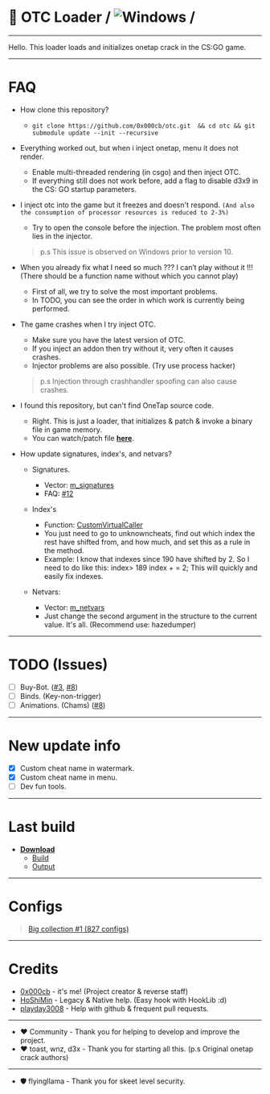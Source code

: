 # 🔮 OTC Loader  / ![Windows](https://github.com/0x000cb/otc/workflows/Windows/badge.svg?branch=master&event=push) /

----------------------------------------------------

Hello. This loader loads and initializes onetap crack in the CS:GO game.

-----------------------------------------------------

# FAQ
  * How clone this repository?
     * ``` git clone https://github.com/0x000cb/otc.git  && cd otc && git submodule update --init --recursive ```

  * Everything worked out, but when i inject onetap, menu it does not render.
     * Enable multi-threaded rendering (in csgo) and then inject OTC. 
     * If everything still does not work before, add a flag to disable d3x9 in the CS: GO startup parameters.

  * I inject otc into the game but it freezes and doesn't respond. ```(And also the consumption of processor resources is reduced to 2-3%)```
    * Try to open the console before the injection. The problem most often lies in the injector.
    > p.s This issue is observed on Windows prior to version 10.

  * When you already fix what I need so much ??? I can’t play without it !!! (There should be a function name without which you cannot play)
     * First of all, we try to solve the most important problems. 
     * In TODO, you can see the order in which work is currently being performed.

  * The game crashes when I try inject OTC.
     * Make sure you have the latest version of OTC. 
     * If you inject an addon then try without it, very often it causes crashes.
     * Injector problems are also possible. (Try use process hacker)
     > p.s Injection through crashhandler spoofing can also cause crashes.

  * I found this repository, but can't find OneTap source code.
    * Right. This is just a loader, that initializes & patch & invoke a binary file in game memory. 
    * You can watch/patch file [**here**](https://github.com/0x000cb/otc/blob/master/OTC/cpp/segment/Segment.cpp).

  * How update signatures, index's, and netvars?

    * Signatures.
       * Vector: [m_signatures](https://github.com/0x000cb/otc/blob/master/OTC/headers/frameworks/SegmentFramework.h#L78) 
       * FAQ: [#12](https://github.com/0x000cb/otc/issues/12) 

    * Index's
       * Function: [CustomVirtualCaller](https://github.com/0x000cb/otc/blob/master/OTC/cpp/frameworks/SegmentFramework.cpp#L86)
       * You just need to go to unknowncheats, find out which index the rest have shifted from, and how much, and set this as a rule in the method.
       * Example:
           I know that indexes since 190 have shifted by 2.
           So I need to do like this: index> 189 index + = 2;
           This will quickly and easily fix indexes.

     * Netvars:
        * Vector: [m_netvars](https://github.com/0x000cb/otc/blob/master/OTC/headers/frameworks/SegmentFramework.h#L72)
        * Just change the second argument in the structure to the current value. It's all. (Recommend use: hazedumper)
-----------------------------------------------------

 # TODO (Issues)
 
  - [ ] Buy-Bot. ([#3](https://github.com/0x000cb/otc/issues/3), [#8](https://github.com/0x000cb/otc/issues/8))
  - [ ] Binds. (Key-non-trigger)
  - [ ] Animations. (Chams) ([#8](https://github.com/0x000cb/otc/issues/8))
  
-----------------------------------------------------

 # New update info
  - [x] Custom cheat name in watermark.
  - [x] Custom cheat name in menu.
  - [ ] Dev fun tools. 

-----------------------------------------------------

# Last build

   * [**Download**](https://github.com/0x000cb/otc/releases/tag/master)
     * [Build](https://github.com/0x000cb/otc/releases/download/master/OTC.zip)
     * [Output](https://github.com/0x000cb/otc/releases/download/master/Output.zip)
     
------------------------------------------------------

# Configs
  > [Big collection #1 (827 configs)](https://yadi.sk/d/KZNcRdMSheLTfw)

------------------------------------------------------

# Credits

  * [0x000cb](https://github.com/0x000cb) - it's me! (Project creator & reverse staff)
  * [HoShiMin](https://github.com/HoShiMin) - Legacy & Native help. (Easy hook with HookLib :d)
  * [playday3008](https://github.com/playday3008) - Help with github & frequent pull requests.

  ------

  *  ♥ Community - Thank you for helping to develop and improve the project.
  *  ♥ toast, wnz, d3x - Thank you for starting all this. (p.s Original onetap crack authors)

  ------

  *  🛡️ flyingllama - Thank you for skeet level security.
